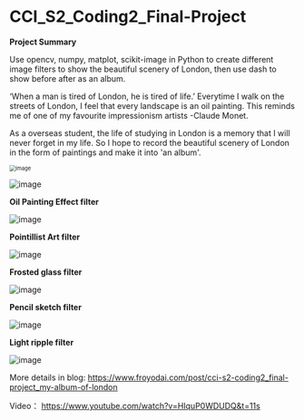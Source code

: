 # CCI_S2_Coding2_Final-Project

**Project Summary**

Use opencv, numpy, matplot, scikit-image in Python to create different image filters to show the beautiful scenery of London, then use dash to show before after as an album.

‘When a man is tired of London, he is tired of life.’  Everytime I walk on the streets of London, I feel that every landscape is an oil painting. This reminds me of one of my favourite impressionism artists -Claude Monet. 

As a overseas student, the life of studying in London is a memory that I will never forget in my life.  So I hope to record the beautiful scenery of London in the form of paintings and make it into 'an album'.

<img src="https://cdn-images-1.medium.com/max/1600/1*-jnx9xZ9LIdacwDb8POLzw.gif" alt="image" style="zoom:67%;" />

![image](https://cdn-images-1.medium.com/max/1600/1*-jnx9xZ9LIdacwDb8POLzw.gif)

**Oil Painting Effect filter**

![image](https://miro.medium.com/max/1400/1*r7_dhyCAC6mPncjOHk7dMQ.png)


**Pointillist Art filter**

![image](https://miro.medium.com/max/1400/1*VfvGC5eNRuYeQsJizL7Jsg.png)


**Frosted glass filter**

![image](https://miro.medium.com/max/1400/1*ie1b0x8yxKmloAI0YSd0Aw.png)


**Pencil sketch filter**

![image](https://miro.medium.com/max/1400/1*_6J_nq__k5HLbH3AO2sgNA.png)


**Light ripple filter**

![image](https://miro.medium.com/max/1400/1*uS8T0rLg45ZP5prHZ06aRw.png)


More details in blog:  https://www.froyodai.com/post/cci-s2-coding2_final-project_my-album-of-london

Video： https://www.youtube.com/watch?v=HIquP0WDUDQ&t=11s
